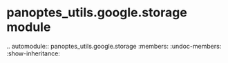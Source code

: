 panoptes\_utils.google.storage module
=====================================

.. automodule:: panoptes_utils.google.storage
    :members:
    :undoc-members:
    :show-inheritance:
